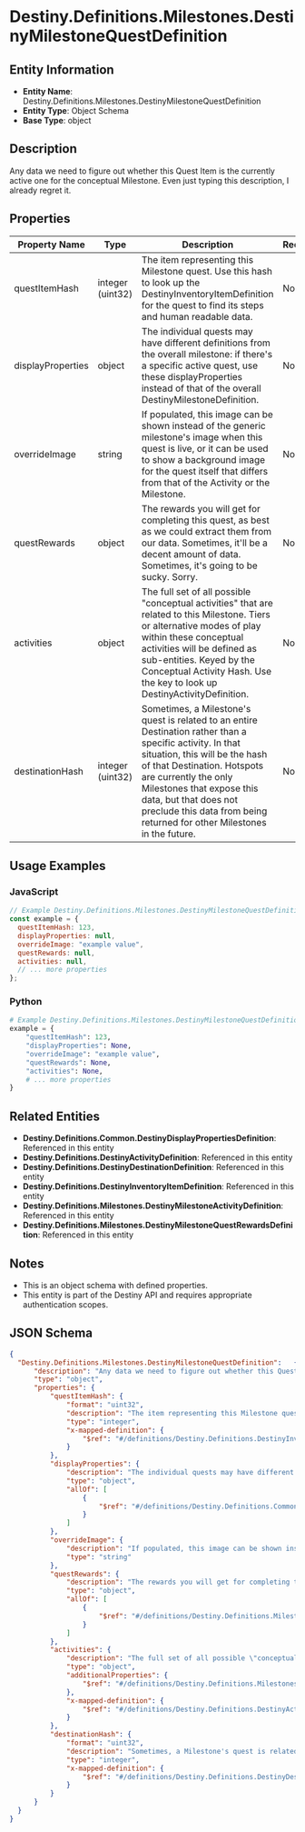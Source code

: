 # Destiny.Definitions.Milestones.DestinyMilestoneQuestDefinition

## Entity Information
- **Entity Name**: Destiny.Definitions.Milestones.DestinyMilestoneQuestDefinition
- **Entity Type**: Object Schema
- **Base Type**: object

## Description
Any data we need to figure out whether this Quest Item is the currently active one for the conceptual Milestone. Even just typing this description, I already regret it.

## Properties

| Property Name | Type | Description | Required |
|---------------|------|-------------|----------|
| questItemHash | integer (uint32) | The item representing this Milestone quest. Use this hash to look up the DestinyInventoryItemDefinition for the quest to find its steps and human readable data. | No |
| displayProperties | object | The individual quests may have different definitions from the overall milestone: if there's a specific active quest, use these displayProperties instead of that of the overall DestinyMilestoneDefinition. | No |
| overrideImage | string | If populated, this image can be shown instead of the generic milestone's image when this quest is live, or it can be used to show a background image for the quest itself that differs from that of the Activity or the Milestone. | No |
| questRewards | object | The rewards you will get for completing this quest, as best as we could extract them from our data. Sometimes, it'll be a decent amount of data. Sometimes, it's going to be sucky. Sorry. | No |
| activities | object | The full set of all possible "conceptual activities" that are related to this Milestone. Tiers or alternative modes of play within these conceptual activities will be defined as sub-entities. Keyed by the Conceptual Activity Hash. Use the key to look up DestinyActivityDefinition. | No |
| destinationHash | integer (uint32) | Sometimes, a Milestone's quest is related to an entire Destination rather than a specific activity. In that situation, this will be the hash of that Destination. Hotspots are currently the only Milestones that expose this data, but that does not preclude this data from being returned for other Milestones in the future. | No |

## Usage Examples

### JavaScript
```javascript
// Example Destiny.Definitions.Milestones.DestinyMilestoneQuestDefinition object
const example = {
  questItemHash: 123,
  displayProperties: null,
  overrideImage: "example value",
  questRewards: null,
  activities: null,
  // ... more properties
};
```

### Python
```python
# Example Destiny.Definitions.Milestones.DestinyMilestoneQuestDefinition object
example = {
    "questItemHash": 123,
    "displayProperties": None,
    "overrideImage": "example value",
    "questRewards": None,
    "activities": None,
    # ... more properties
}
```

## Related Entities
- **Destiny.Definitions.Common.DestinyDisplayPropertiesDefinition**: Referenced in this entity
- **Destiny.Definitions.DestinyActivityDefinition**: Referenced in this entity
- **Destiny.Definitions.DestinyDestinationDefinition**: Referenced in this entity
- **Destiny.Definitions.DestinyInventoryItemDefinition**: Referenced in this entity
- **Destiny.Definitions.Milestones.DestinyMilestoneActivityDefinition**: Referenced in this entity
- **Destiny.Definitions.Milestones.DestinyMilestoneQuestRewardsDefinition**: Referenced in this entity

## Notes
- This is an object schema with defined properties.
- This entity is part of the Destiny API and requires appropriate authentication scopes.

## JSON Schema
```json
{
  "Destiny.Definitions.Milestones.DestinyMilestoneQuestDefinition":   {
      "description": "Any data we need to figure out whether this Quest Item is the currently active one for the conceptual Milestone. Even just typing this description, I already regret it.",
      "type": "object",
      "properties": {
          "questItemHash": {
              "format": "uint32",
              "description": "The item representing this Milestone quest. Use this hash to look up the DestinyInventoryItemDefinition for the quest to find its steps and human readable data.",
              "type": "integer",
              "x-mapped-definition": {
                  "$ref": "#/definitions/Destiny.Definitions.DestinyInventoryItemDefinition"
              }
          },
          "displayProperties": {
              "description": "The individual quests may have different definitions from the overall milestone: if there's a specific active quest, use these displayProperties instead of that of the overall DestinyMilestoneDefinition.",
              "type": "object",
              "allOf": [
                  {
                      "$ref": "#/definitions/Destiny.Definitions.Common.DestinyDisplayPropertiesDefinition"
                  }
              ]
          },
          "overrideImage": {
              "description": "If populated, this image can be shown instead of the generic milestone's image when this quest is live, or it can be used to show a background image for the quest itself that differs from that of the Activity or the Milestone.",
              "type": "string"
          },
          "questRewards": {
              "description": "The rewards you will get for completing this quest, as best as we could extract them from our data. Sometimes, it'll be a decent amount of data. Sometimes, it's going to be sucky. Sorry.",
              "type": "object",
              "allOf": [
                  {
                      "$ref": "#/definitions/Destiny.Definitions.Milestones.DestinyMilestoneQuestRewardsDefinition"
                  }
              ]
          },
          "activities": {
              "description": "The full set of all possible \"conceptual activities\" that are related to this Milestone. Tiers or alternative modes of play within these conceptual activities will be defined as sub-entities. Keyed by the Conceptual Activity Hash. Use the key to look up DestinyActivityDefinition.",
              "type": "object",
              "additionalProperties": {
                  "$ref": "#/definitions/Destiny.Definitions.Milestones.DestinyMilestoneActivityDefinition"
              },
              "x-mapped-definition": {
                  "$ref": "#/definitions/Destiny.Definitions.DestinyActivityDefinition"
              }
          },
          "destinationHash": {
              "format": "uint32",
              "description": "Sometimes, a Milestone's quest is related to an entire Destination rather than a specific activity. In that situation, this will be the hash of that Destination. Hotspots are currently the only Milestones that expose this data, but that does not preclude this data from being returned for other Milestones in the future.",
              "type": "integer",
              "x-mapped-definition": {
                  "$ref": "#/definitions/Destiny.Definitions.DestinyDestinationDefinition"
              }
          }
      }
  }
}
```
